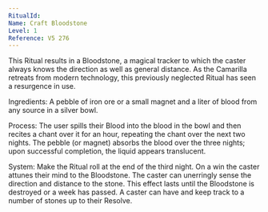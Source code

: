 ```yaml
---
RitualId: 
Name: Craft Bloodstone
Level: 1
Reference: V5 276
---
```

This Ritual results in a Bloodstone, a magical tracker to which the caster always knows the direction as well as general distance. As the Camarilla retreats from modern technology, this previously neglected Ritual has seen a resurgence in use.     

Ingredients: A pebble of iron ore or a small magnet and a liter of blood from any source in a silver bowl.     

Process: The user spills their Blood into the blood in the bowl and then recites a chant over it for an hour, repeating the chant over the next two nights. The pebble (or magnet) absorbs the blood over the three nights; upon successful completion, the liquid appears translucent.     

System: Make the Ritual roll at the end of the third night. On a win the caster attunes their mind to the Bloodstone. The caster can unerringly sense the direction and distance to the stone. This effect lasts until the Bloodstone is destroyed or a week has passed. A caster can have and keep track to a number of stones up to their Resolve.